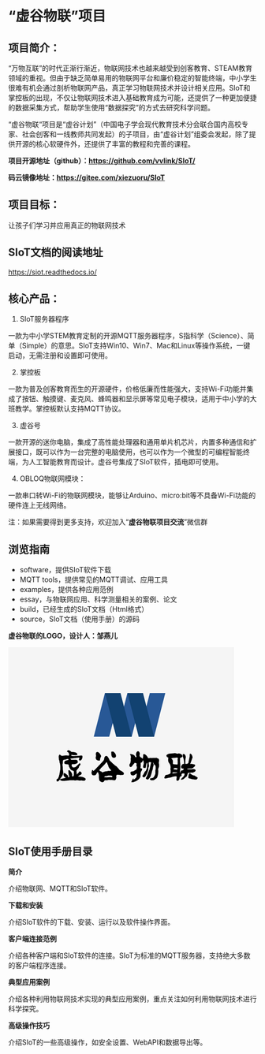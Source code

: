 # “虚谷物联”项目

## 项目简介：

  “万物互联”的时代正渐行渐近，物联网技术也越来越受到创客教育、STEAM教育领域的重视。但由于缺乏简单易用的物联网平台和廉价稳定的智能终端，中小学生很难有机会通过剖析物联网产品，真正学习物联网技术并设计相关应用。SIoT和掌控板的出现，不仅让物联网技术进入基础教育成为可能，还提供了一种更加便捷的数据采集方式，帮助学生使用“数据探究”的方式去研究科学问题。

  “虚谷物联“项目是“虚谷计划”（中国电子学会现代教育技术分会联合国内高校专家、社会创客和一线教师共同发起）的子项目，由“虚谷计划”组委会发起，除了提供开源的核心软硬件外，还提供了丰富的教程和完善的课程。

  **项目开源地址（github）：https://github.com/vvlink/SIoT/**

  **码云镜像地址：https://gitee.com/xiezuoru/SIoT**

## 项目目标：

让孩子们学习并应用真正的物联网技术

## SIoT文档的阅读地址

  https://siot.readthedocs.io/

## 核心产品：

  1. SIoT服务器程序
  
  一款为中小学STEM教育定制的开源MQTT服务器程序，S指科学（Science）、简单（Simple）的意思。SIoT支持Win10、Win7、Mac和Linux等操作系统，一键启动，无需注册和设置即可使用。
  
  2. 掌控板

  一款为普及创客教育而生的开源硬件，价格低廉而性能强大，支持Wi-Fi功能并集成了按钮、触摸键、麦克风、蜂鸣器和显示屏等常见电子模块，适用于中小学的大班教学。掌控板默认支持MQTT协议。

  3. 虚谷号

  一款开源的迷你电脑，集成了高性能处理器和通用单片机芯片，内置多种通信和扩展接口，既可以作为一台完整的电脑使用，也可以作为一个微型的可编程智能终端，为人工智能教育而设计。虚谷号集成了SIoT软件，插电即可使用。

  4. OBLOQ物联网模块：

  一款串口转Wi-Fi的物联网模块，能够让Arduino、micro:bit等不具备Wi-Fi功能的硬件连上无线网络。
  
  注：如果需要得到更多支持，欢迎加入“**虚谷物联项目交流**”微信群

## 浏览指南

- software，提供SIoT软件下载
- MQTT tools，提供常见的MQTT调试、应用工具
- examples，提供各种应用范例
- essay，与物联网应用、科学测量相关的案例、论文
- build，已经生成的SIoT文档（Html格式）
- source，SIoT文档（使用手册）的源码

**虚谷物联的LOGO，设计人：邹燕儿**

![虚谷物联的LOGO，设计人：邹燕儿](https://github.com/vvlink/SIoT/blob/master/vvlink_logo.png)


## SIoT使用手册目录

**简介**

介绍物联网、MQTT和SIoT软件。

**下载和安装**

介绍SIoT软件的下载、安装、运行以及软件操作界面。

**客户端连接范例**

介绍各种客户端和SIoT软件的连接。SIoT为标准的MQTT服务器，支持绝大多数的客户端程序连接。

**典型应用案例**

介绍各种利用物联网技术实现的典型应用案例，重点关注如何利用物联网技术进行科学探究。

**高级操作技巧**

介绍SIoT的一些高级操作，如安全设置、WebAPI和数据导出等。

